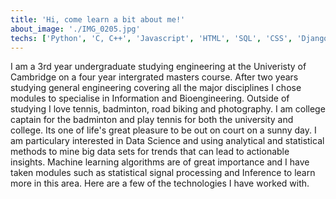 ```yaml
---
title: 'Hi, come learn a bit about me!'
about_image: './IMG_0205.jpg'
techs: ['Python', 'C, C++', 'Javascript', 'HTML', 'SQL', 'CSS', 'Django', 'SolidWorks']
---
```


I am a 3rd year undergraduate studying engineering at the Univeristy of Cambridge on a four year intergrated masters course. After two years studying general engineering covering all the major disciplines I chose modules to specialise in Information and Bioengineering.
Outside of studying I love tennis, badminton, road biking and photography. I am college captain for the badminton and play tennis for both the university and college. Its one of life's great pleasure to be out on court on a sunny day.
I am particulary interested in Data Science and using analytical and statistical methods to mine big data sets for trends that can lead to actionable insights. Machine learning algorithms are of great importance and I have taken modules such as statistical signal processing and Inference to learn more in this area. Here are a few of the technologies I have worked with.

